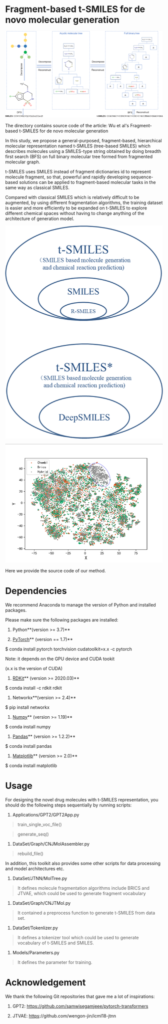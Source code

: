 Fragment-based t-SMILES for de novo molecular generation
========================================================

![](media/dd664ea772dd3d2f3e2baee91bbad812.png)

The directory contains source code of the article: Wu et al's Fragment-based
t-SMILES for de novo molecular generation

In this study, we propose a general-purposed, fragment-based, hierarchical
molecular representation named t-SMILES (tree-based SMILES) which describes
molecules using a SMILES-type string obtained by doing breadth first search
(BFS) on full binary molecular tree formed from fragmented molecular graph.

t-SMILES uses SMILES instead of fragment dictionaries id to represent molecule
fragment, so that, powerful and rapidly developing sequence-based solutions can
be applied to fragment-based molecular tasks in the same way as classical
SMILES.

Compared with classical SMILES which is relatively difficult to be augmented, by
using different fragmentation algorithms, the training dataset is easier and
more efficiently to be expanded on t-SMILES to explore different chemical spaces
without having to change anything of the architecture of generation model.

![](media/b5776b2005f183a8ef9d0069ab264a50.png)

![](media/78c6b9dff08c83fc2be73c41dd4cee28.png)

Here we provide the source code of our method.

Dependencies
============

We recommend Anaconda to manage the version of Python and installed packages.

Please make sure the following packages are installed:

1.  Python**(version \>= 3.7)**

2.  [PyTorch](https://pytorch.org/)** (version == 1.7)**

\$ conda install pytorch torchvision cudatoolkit=x.x -c pytorch

Note: it depends on the GPU device and CUDA tookit

(x.x is the version of CUDA)

1.  [RDKit](https://www.rdkit.org/)** (version \>= 2020.03)**

\$ conda install -c rdkit rdkit

1.  Networkx**(version \>= 2.4)**

\$ pip install networkx

1.  [Numpy](https://numpy.org/)** (version \>= 1.19)**

\$ conda install numpy

1.  [Pandas](https://pandas.pydata.org/)** (version \>= 1.2.2)**

\$ conda install pandas

1.  [Matplotlib](https://matplotlib.org/)** (version \>= 2.0)**

\$ conda install matplotlib

Usage
=====

For designing the novel drug molecules with t-SMILES representation, you should
do the following steps sequentially by running scripts:

1.  Applications/GPT2/GPT2App.py

>   train\_single\_voc\_file()

>   generate\_seq()

1.  DataSet/Graph/CNJMolAssembler.py

>   rebuild\_file()

In addition, this toolkit also provides some other scripts for data processing
and model architectures etc.

1.  DataSet/JTNN/MolTree.py

>   It defines molecule fragmentation algorithms include BRICS and JTVAE, which
>   could be used to generate fragment vocabulary

1.  DataSet/Graph/CNJTMol.py

>   It contained a preprocess function to generate t-SMILES from data set.

1.  DataSet/Tokenlizer.py

>   It defines a tokenizer tool which could be used to generate vocabulary of
>   t-SMILES and SMILES.

1.  Models/Parameters.py

>   It defines the parameter for training.

Acknowledgement
===============

We thank the following Git repositories that gave me a lot of inspirations:

1.  GPT2: https://github.com/samwisegamjeee/pytorch-transformers

2.  JTVAE:
    [https](https://github.com/wengong-jin/icml18-jtnn)://github.com/wengon-jin/icml18-jtnn
